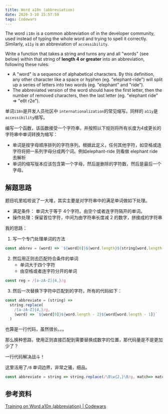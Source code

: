 ```yaml
---
title: Word a10n (abbreviation)
date: 2020-3-10 15:57:59
tags: Codewars
---
```

The word `i18n` is a common abbreviation of in the developer community, used instead of typing the whole word and trying to spell it correctly. Similarly, `a11y` is an abbreviation of `accessibility`.

Write a function that takes a string and turns any and all "words" (see below) within that string of **length 4 or greater** into an abbreviation, following these rules:

- A "word" is a sequence of alphabetical characters. By this definition, any other character like a space or hyphen (eg. "elephant-ride") will split up a series of letters into two words (eg. "elephant" and "ride").
- The abbreviated version of the word should have the first letter, then the number of removed characters, then the last letter (eg. "elephant ride" => "e6t r2e").

单词`i18n`是开发人员社区中 `internationalization`的常见缩写。同样的 `a11y`是`accessibility`缩写。

编写一个函数，该函数接受一个字符串，并按照以下规则将所有长度为4或更长的字符串中单词转换为缩写：

- 单词是按字母顺序排列的字符序列。根据此定义，任何其他字符，如空格或连字符将把一系列字母分成两个词。例如elephant-ride 则看做 elephant ride 去解析
- 单词的缩写版本应该包含第一个字母，然后是删除的字符数，然后是最后一个字母。

## 解题思路

题目叽里呱啦说了一大堆，其实主要是对字符串中的满足单词做如下处理。

- 满足条件： 单词大于等于 4个字符。由空个或者连字符隔开的单词。
- 操作处理：保留首位字符，中间为由字符串长度减 2 的数字，拼接成的字符串

我的思路：

1. 写一个专门处理单词的方法
   
```js
const abbrev = (word) => `${word[0]}${word.length}${string[word.length - 1]}`
```

2. 然后用正则去匹配符合条件的单词
   - 单词大于四个字符
   - 由空格或者连字符分开的单词
  
```js
const reg = /[a-zA-Z]{4,}/g
```

3. 然后一次替换下字符中匹配到的字符，所有的代码如下：
   
```js
const abbreviate = (string) =>
  string.replace(
	/[a-zA-Z]{4,}/g,
	(word) => `${word[0]}${word.length - 2}${word[word.length - 1]}`
  )

```

也算是一行代码，虽然很长。。。

那么换种思路，使用正则直接匹配到需要替换成数字的位置，那代码量是不是更加少了？

一行代码解决战斗！

这里活用了`/B` 单词边界，非常之骚，细品。


```js
const abbreviate = string => string.replace(/\B\w{2,}\B/g, match=> match.length)
```

## 参考资料

[Training on Word a10n (abbreviation) | Codewars](https://www.codewars.com/kata/5375f921003bf62192000746/train/javascript)
